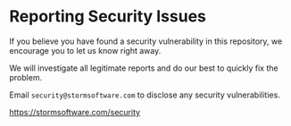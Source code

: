 # Reporting Security Issues

If you believe you have found a security vulnerability in this repository, we
encourage you to let us know right away.

We will investigate all legitimate reports and do our best to quickly fix the
problem.

Email `security@stormsoftware.com` to disclose any security vulnerabilities.

<https://stormsoftware.com/security>
